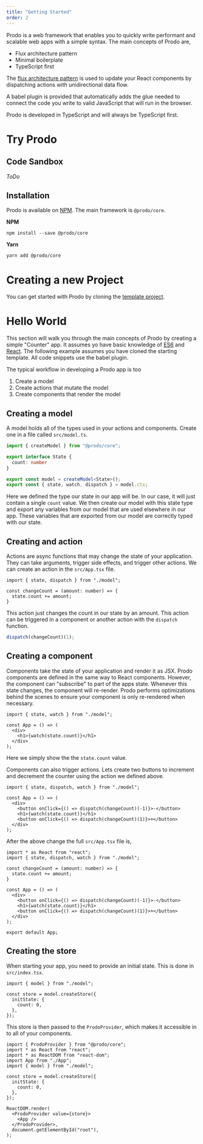 ```yaml
---
title: "Getting Started"
order: 2
---
```


Prodo is a web framework that enables you to quickly write performant and
scalable web apps with a simple syntax. The main concepts of Prodo are,

- Flux architecture pattern
- Minimal boilerplate
- TypeScript first

The [flux architecture pattern](https://facebook.github.io/flux/) is used to
update your React components by dispatching actions with unidirectional data
flow.

A babel plugin is provided that automatically adds the glue needed to connect
the code you write to valid JavaScript that will run in the browser.

Prodo is developed in TypeScript and will always be TypeScript first.

# Try Prodo

## Code Sandbox

_ToDo_

## Installation

Prodo is available on [NPM](https://www.npmjs.com/package/@prodo/core). The main
framework is `@prodo/core`.

**NPM**

```shell
npm install --save @prodo/core
```

**Yarn**

```shell
yarn add @prodo/core
```

# Creating a new Project

You can get started with Prodo by cloning the [template
project](https://github.com/prodo-ai/prodo-template).

# Hello World

This section will walk you through the main concepts of Prodo by creating a
simple "Counter" app. It assumes yo have basic knowledge of
[ES6](https://www.w3schools.com/js/js_es6.asp) and [React](https://reactjs.org).
The following example assumes you have cloned the starting template. All code
snippets use the babel plugin.

The typical workflow in developing a Prodo app is too

1. Create a model
2. Create actions that mutate the model
3. Create components that render the model

## Creating a model

A model holds all of the types used in your actions and components. Create one
in a file called `src/model.ts`.

```ts
import { createModel } from "@prodo/core";

export interface State {
  count: number
}

export const model = createModel<State>();
export const { state, watch, dispatch } = model.ctx;
```

Here we defined the type our state in our app will be. In our case, it will just
contain a single `count` value. We then create our model with this state type
and export any variables from our model that are used elsewhere in our app.
These variables that are exported from our model are correctly typed with our
state.

## Creating and action

Actions are async functions that may change the state of your application. They can
take arguments, trigger side effects, and trigger other actions. We can create
an action in the `src/App.tsx` file.

```tsx
import { state, dispatch } from "./model";

const changeCount = (amount: number) => {
  state.count += amount;
} 
```

This action just changes the count in our state by an amount. This action can
be triggered in a component or another action with the `dispatch` function.

```ts
dispatch(changeCount)(1);
```

## Creating a component

Components take the state of your application and render it as JSX. Prodo
components are defined in the same way to React components. However, the
component can "subscribe" to part of the apps state. Whenever this state
changes, the component will re-render. Prodo performs optimizations behind the
scenes to ensure your component is only re-rendered when necessary.

```tsx
import { state, watch } from "./model";

const App = () => (
  <div>
    <h1>{watch(state.count)}</h1>
  </div>
);
```

Here we simply show the the `state.count` value.

Components can also trigger actions. Lets create two buttons to increment and
decrement the counter using the action we defined above.

```tsx
import { state, dispatch, watch } from "./model";

const App = () => (
  <div>
    <button onClick={() => dispatch(changeCount)(-1)}>-</button>
    <h1>{watch(state.count)}</h1>
    <button onClick={() => dispatch(changeCount)(1)}>+</button>
  </div>
);
```

After the above change the full `src/App.tsx` file is,

```tsx
import * as React from "react";
import { state, dispatch, watch } from "./model";

const changeCount = (amount: number) => {
  state.count += amount;
} 

const App = () => (
  <div>
    <button onClick={() => dispatch(changeCount)(-1)}>-</button>
    <h1>{watch(state.count)}</h1>
    <button onClick={() => dispatch(changeCount)(1)}>+</button>
  </div>
);

export default App;
```

## Creating the store

When starting your app, you need to provide an initial state. This is done in
`src/index.tsx`.

```tsx
import { model } from "./model";

const store = model.createStore({
  initState: {
    count: 0,
  },
});
```

This store is then passed to the `ProdoProvider`, which makes it accessible in
to all of your components.

```tsx
import { ProdoProvider } from "@prodo/core";
import * as React from "react";
import * as ReactDOM from "react-dom";
import App from "./App";
import { model } from "./model";

const store = model.createStore({
  initState: {
    count: 0,
  },
});

ReactDOM.render(
  <ProdoProvider value={store}>
    <App />
  </ProdoProvider>,
  document.getElementById("root"),
);
```
